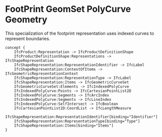 FootPrint GeomSet PolyCurve Geometry
====================================

This specialization of the footprint representation uses indexed curves to represent boundaries.

```
concept {
    IfcProduct:Representation -> IfcProductDefinitionShape
    IfcProductDefinitionShape:Representations -> IfcShapeRepresentation
    IfcShapeRepresentation:RepresentationIdentifier -> IfcLabel
    IfcShapeRepresentation:ContextOfItems -> IfcGeometricRepresentationContext
    IfcShapeRepresentation:RepresentationType -> IfcLabel
    IfcShapeRepresentation:Items -> IfcGeometricCurveSet
    IfcGeometricCurveSet:Elements -> IfcIndexedPolyCurve
    IfcIndexedPolyCurve:Points -> IfcCartesianPointList2D
    IfcIndexedPolyCurve:Segments -> IfcArcIndex
    IfcIndexedPolyCurve:Segments -> IfcLineIndex
    IfcIndexedPolyCurve:SelfIntersect -> IfcBoolean
    IfcCartesianPointList2D:CoordList -> IfcLengthMeasure
    IfcShapeRepresentation:RepresentationIdentifier[binding="Identifier"]
    IfcShapeRepresentation:RepresentationType[binding="Type"]
    IfcShapeRepresentation:Items[binding="Items"]
}
```
